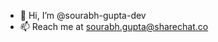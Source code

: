 - 👋 Hi, I’m @sourabh-gupta-dev
- 📫 Reach me at sourabh.gupta@sharechat.co

<!---
sourabh-gupta-dev/sourabh-gupta-dev is a ✨ special ✨ repository because its `README.md` (this file) appears on your GitHub profile.
You can click the Preview link to take a look at your changes.
--->

